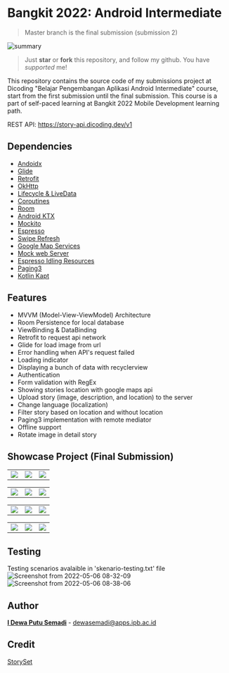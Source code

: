 # Bangkit 2022: Android Intermediate
> Master branch is the final submission (submission 2)

![summary](https://user-images.githubusercontent.com/66185022/167050349-2c7bd554-bcfc-48a2-a785-eeb7b0f21e98.png)
> Just  **star** or  **fork** this repository, and follow my github. You have *supported* me!

This repository contains the source code of my submissions project at Dicoding "Belajar Pengembangan Aplikasi Android Intermediate" course, start from the first submission until the final submission. This course is a part of self-paced learning at Bangkit 2022 Mobile Development learning path.

REST API: https://story-api.dicoding.dev/v1

## Dependencies
- [Andoidx](https://mvnrepository.com/artifact/androidx)
- [Glide](https://github.com/bumptech/glide)
- [Retrofit](https://square.github.io/retrofit/)
- [OkHttp](https://square.github.io/okhttp/)
- [Lifecycle & LiveData](https://developer.android.com/jetpack/androidx/releases/lifecycle)
- [Coroutines](https://developer.android.com/kotlin/coroutines)
- [Room](https://developer.android.com/jetpack/androidx/releases/room)
- [Android KTX](https://developer.android.com/kotlin/ktx)
- [Mockito](https://site.mockito.org/)
- [Espresso](https://developer.android.com/training/testing/espresso/setup)
- [Swipe Refresh](https://developer.android.com/jetpack/androidx/releases/swiperefreshlayout)
- [Google Map Services](https://developers.google.com/android/guides/setup)
- [Mock web Server](https://mvnrepository.com/artifact/com.squareup.okhttp/mockwebserver/1.2.1)
- [Espresso Idling Resources](https://developer.android.com/training/testing/espresso/idling-resource)
- [Paging3](https://developer.android.com/jetpack/androidx/releases/paging)
- [Kotlin Kapt](https://kotlinlang.org/docs/kapt.html#annotation-processor-arguments)


## Features
- MVVM (Model-View-ViewModel) Architecture
- Room Persistence for local database
- ViewBinding & DataBinding
- Retrofit to request api network
- Glide for load image from url
- Error handling when API's request failed
- Loading indicator
- Displaying a bunch of data with recyclerview
- Authentication
- Form validation with RegEx
- Showing stories location with google maps api
- Upload story (image, description, and location) to the server
- Change language (localization)
- Filter story based on location and without location
- Paging3 implementation with remote mediator
- Offline support
- Rotate image in detail story

## Showcase Project (Final Submission)
<table>
  <tr>
    <td valign="top"><img src="https://user-images.githubusercontent.com/66185022/167051510-1585cb73-26a8-4126-a3dc-a334c7d75cf3.jpg"/></td>
    <td valign="top"><img src="https://user-images.githubusercontent.com/66185022/167051513-710a86a0-40b2-4d79-9a02-7ae9a355887a.jpg"/></td>
    <td valign="top"><img src="https://user-images.githubusercontent.com/66185022/167051501-89123426-642f-47df-8f2e-fac35996afb3.jpg"/></td>
  </tr>
</table>

<table>
  <tr>
    <td valign="top"><img src="https://user-images.githubusercontent.com/66185022/167051576-afa0ed33-2745-47ed-a194-4839b7246dbe.jpg"/></td>
    <td valign="top"><img src="https://user-images.githubusercontent.com/66185022/167051578-98a56b7c-eece-4223-925d-da4acfdbe8d5.jpg"/></td>
    <td valign="top"><img src="https://user-images.githubusercontent.com/66185022/167051585-118c3f1f-f16b-4409-b42a-707fdc90431e.jpg"/></td>
  </tr>
</table>

<table>
  <tr>
    <td valign="top"><img src="https://user-images.githubusercontent.com/66185022/167051590-ca4ceb2a-e3e2-486a-a2ba-131a9266250e.jpg"/></td>
    <td valign="top"><img src="https://user-images.githubusercontent.com/66185022/167051596-42fff883-98e3-498c-a44f-a213878ff859.jpg"/></td>
    <td valign="top"><img src="https://user-images.githubusercontent.com/66185022/167051600-33c0ca47-31a3-4472-8b83-452450d7fd07.jpg"/></td>
  </tr>
</table>

<table>
  <tr>
    <td valign="top"><img src="https://user-images.githubusercontent.com/66185022/167051605-bb1ff94e-9e20-4836-bded-368cb667fcd1.jpg"/></td>
    <td valign="top"><img src="https://user-images.githubusercontent.com/66185022/167051608-501d28f0-01e3-4dfb-9cf6-7ae77311d479.jpg"/></td>
    <td valign="top"><img src="https://user-images.githubusercontent.com/66185022/167051573-9d38d1a6-04f6-4f80-9ff8-70cce23e771e.jpg"/></td>
  </tr>
</table>

## Testing
Testing scenarios avalaible in 'skenario-testing.txt' file
![Screenshot from 2022-05-06 08-32-09](https://user-images.githubusercontent.com/66185022/167051149-28584b56-d584-4d7c-a1d2-1c7a8a74b93f.png)
![Screenshot from 2022-05-06 08-38-06](https://user-images.githubusercontent.com/66185022/167051200-bde78bae-75a8-4541-af81-e30e38f0d1ac.png)

## Author
[**I Dewa Putu Semadi**](https://www.linkedin.com/in/dewasemadi/) - dewasemadi@apps.ipb.ac.id
## Credit
[StorySet](https://storyset.com/)

